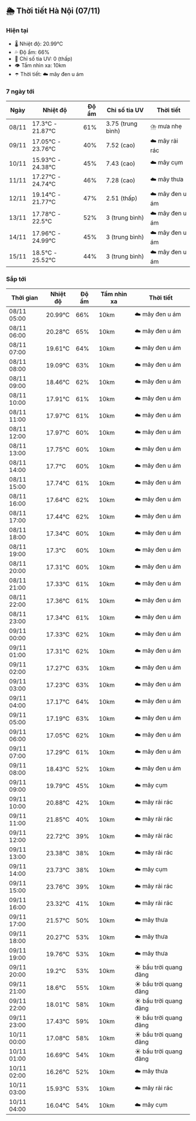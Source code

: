 ## 🌦️ Thời tiết Hà Nội (07/11)

### Hiện tại

- 🌡️ Nhiệt độ: 20.99℃
- 💦 Độ ẩm: 66%
- 🌟 Chỉ số tia UV: 0 (thấp)
- 👁️ Tầm nhìn xa: 10km
- ☂️ Thời tiết: ☁️ mây đen u ám

### 7 ngày tới

| Ngày | Nhiệt độ | Độ ẩm | Chỉ số tia UV | Thời tiết |
| --- | --- | --- | --- | --- |
| 08/11 | 17.3℃ - 21.87℃ | 61% | 3.75 (trung bình) | ⛈️ mưa nhẹ |
| 09/11 | 17.05℃ - 23.76℃ | 40% | 7.52 (cao) | ☁️ mây rải rác |
| 10/11 | 15.93℃ - 24.38℃ | 45% | 7.43 (cao) | ☁️ mây cụm |
| 11/11 | 17.27℃ - 24.74℃ | 46% | 7.28 (cao) | ☁️ mây thưa |
| 12/11 | 19.14℃ - 21.77℃ | 47% | 2.51 (thấp) | ☁️ mây đen u ám |
| 13/11 | 17.78℃ - 22.5℃ | 52% | 3 (trung bình) | ☁️ mây đen u ám |
| 14/11 | 17.96℃ - 24.99℃ | 45% | 3 (trung bình) | ☁️ mây đen u ám |
| 15/11 | 18.5℃ - 25.52℃ | 44% | 3 (trung bình) | ☁️ mây đen u ám |

### Sắp tới

| Thời gian | Nhiệt độ | Độ ẩm | Tầm nhìn xa | Thời tiết |
| --- | --- | --- | --- | --- |
| 08/11 05:00 | 20.99℃ | 66% | 10km | ☁️ mây đen u ám |
| 08/11 06:00 | 20.28℃ | 65% | 10km | ☁️ mây đen u ám |
| 08/11 07:00 | 19.61℃ | 64% | 10km | ☁️ mây đen u ám |
| 08/11 08:00 | 19.09℃ | 63% | 10km | ☁️ mây đen u ám |
| 08/11 09:00 | 18.46℃ | 62% | 10km | ☁️ mây đen u ám |
| 08/11 10:00 | 17.91℃ | 61% | 10km | ☁️ mây đen u ám |
| 08/11 11:00 | 17.97℃ | 61% | 10km | ☁️ mây đen u ám |
| 08/11 12:00 | 17.97℃ | 60% | 10km | ☁️ mây đen u ám |
| 08/11 13:00 | 17.75℃ | 60% | 10km | ☁️ mây đen u ám |
| 08/11 14:00 | 17.7℃ | 60% | 10km | ☁️ mây đen u ám |
| 08/11 15:00 | 17.74℃ | 61% | 10km | ☁️ mây đen u ám |
| 08/11 16:00 | 17.64℃ | 62% | 10km | ☁️ mây đen u ám |
| 08/11 17:00 | 17.44℃ | 62% | 10km | ☁️ mây đen u ám |
| 08/11 18:00 | 17.34℃ | 60% | 10km | ☁️ mây đen u ám |
| 08/11 19:00 | 17.3℃ | 60% | 10km | ☁️ mây đen u ám |
| 08/11 20:00 | 17.31℃ | 60% | 10km | ☁️ mây đen u ám |
| 08/11 21:00 | 17.33℃ | 61% | 10km | ☁️ mây đen u ám |
| 08/11 22:00 | 17.36℃ | 61% | 10km | ☁️ mây đen u ám |
| 08/11 23:00 | 17.34℃ | 61% | 10km | ☁️ mây đen u ám |
| 09/11 00:00 | 17.33℃ | 62% | 10km | ☁️ mây đen u ám |
| 09/11 01:00 | 17.31℃ | 62% | 10km | ☁️ mây đen u ám |
| 09/11 02:00 | 17.27℃ | 63% | 10km | ☁️ mây đen u ám |
| 09/11 03:00 | 17.23℃ | 63% | 10km | ☁️ mây đen u ám |
| 09/11 04:00 | 17.17℃ | 64% | 10km | ☁️ mây đen u ám |
| 09/11 05:00 | 17.19℃ | 63% | 10km | ☁️ mây đen u ám |
| 09/11 06:00 | 17.05℃ | 62% | 10km | ☁️ mây đen u ám |
| 09/11 07:00 | 17.29℃ | 61% | 10km | ☁️ mây đen u ám |
| 09/11 08:00 | 18.43℃ | 52% | 10km | ☁️ mây đen u ám |
| 09/11 09:00 | 19.79℃ | 45% | 10km | ☁️ mây cụm |
| 09/11 10:00 | 20.88℃ | 42% | 10km | ☁️ mây rải rác |
| 09/11 11:00 | 21.85℃ | 40% | 10km | ☁️ mây rải rác |
| 09/11 12:00 | 22.72℃ | 39% | 10km | ☁️ mây rải rác |
| 09/11 13:00 | 23.38℃ | 38% | 10km | ☁️ mây rải rác |
| 09/11 14:00 | 23.73℃ | 38% | 10km | ☁️ mây cụm |
| 09/11 15:00 | 23.76℃ | 39% | 10km | ☁️ mây rải rác |
| 09/11 16:00 | 23.32℃ | 41% | 10km | ☁️ mây rải rác |
| 09/11 17:00 | 21.57℃ | 50% | 10km | ☁️ mây thưa |
| 09/11 18:00 | 20.27℃ | 53% | 10km | ☁️ mây thưa |
| 09/11 19:00 | 19.76℃ | 53% | 10km | ☁️ mây thưa |
| 09/11 20:00 | 19.2℃ | 53% | 10km | ☀️ bầu trời quang đãng |
| 09/11 21:00 | 18.6℃ | 55% | 10km | ☀️ bầu trời quang đãng |
| 09/11 22:00 | 18.01℃ | 58% | 10km | ☀️ bầu trời quang đãng |
| 09/11 23:00 | 17.43℃ | 59% | 10km | ☀️ bầu trời quang đãng |
| 10/11 00:00 | 17.08℃ | 58% | 10km | ☀️ bầu trời quang đãng |
| 10/11 01:00 | 16.69℃ | 54% | 10km | ☀️ bầu trời quang đãng |
| 10/11 02:00 | 16.26℃ | 52% | 10km | ☁️ mây thưa |
| 10/11 03:00 | 15.93℃ | 53% | 10km | ☁️ mây rải rác |
| 10/11 04:00 | 16.04℃ | 54% | 10km | ☁️ mây cụm |
